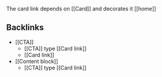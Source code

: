 The card link depends on [[Card]] and decorates it [[home]]

<!-- table-of-contents start -->
<!-- table-of-contents end -->

## Backlinks
* [[CTA]]
	* [[CTA]] type [[Card link]]
	* [[Card link]]
* [[Content block]]
	* [[CTA]] type [[Card link]]
